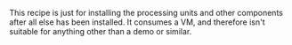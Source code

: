 
This recipe is just for installing the processing units and other components after all else has been installed.  It consumes a VM, and therefore isn't suitable for anything other than a demo or similar.
